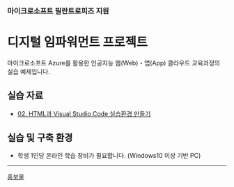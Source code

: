 <!-- <img width="100%" src="https://user-images.githubusercontent.com/64014435/231404978-b6ea3118-0837-49b5-a71e-5acb1d64ca73.png"/>
 -->
### 마이크로소프트 필란트로피즈 지원
# 디지털 임파워먼트 프로젝트

마이크로소프트 Azure를 활용한 인공지능 웹(Web)・앱(App) 클라우드 교육과정의 실습 예제입니다.

## 실습 자료
- [02. HTML과 Visual Studio Code 실습환경 만들기](https://github.com/zibb03/Web-App-Practice/tree/main/ch1)
<!-- - [4차시](https://github.com/zibb03/Web-App-Practice/tree/main/ch3)
- 5차시
- 6차시
- 7차시
- 8차시
- 9차시
- 10차시 -->

## 실습 및 구축 환경
- 학생 1인당 온라인 학습 장비가 필요합니다. (Windows10 이상 기반 PC)

---

[홍보물](https://microschool.kr/MS)
